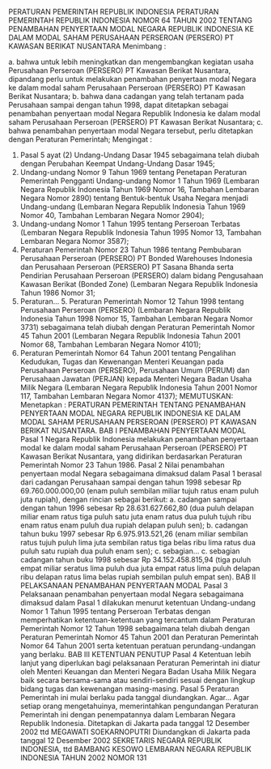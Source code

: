  PERATURAN PEMERINTAH REPUBLIK INDONESIA PERATURAN PEMERINTAH REPUBLIK INDONESIA NOMOR 64 TAHUN 2002 TENTANG PENAMBAHAN PENYERTAAN MODAL NEGARA REPUBLIK INDONESIA KE DALAM MODAL SAHAM PERUSAHAAN PERSEROAN (PERSERO) PT KAWASAN BERIKAT NUSANTARA
Menimbang :

a. bahwa untuk lebih meningkatkan dan mengembangkan kegiatan usaha Perusahaan Perseroan (PERSERO) PT Kawasan Berikat Nusantara, dipandang perlu untuk melakukan penambahan penyertaan modal Negara ke dalam modal saham Perusahaan Perseroan (PERSERO) PT Kawasan Berikat Nusantara;
b. bahwa dana cadangan yang telah tertanam pada Perusahaan sampai dengan tahun 1998, dapat ditetapkan sebagai penambahan penyertaan modal Negara Republik Indonesia ke dalam modal saham Perusahaan Perseroan (PERSERO) PT Kawasan Berikat Nusantara;
c. bahwa penambahan penyertaan modal Negara tersebut, perlu ditetapkan dengan Peraturan Pemerintah;
Mengingat :

1. Pasal 5 ayat (2) Undang-Undang Dasar 1945 sebagaimana telah diubah dengan Perubahan Keempat Undang-Undang Dasar 1945;
2. Undang-undang Nomor 9 Tahun 1969 tentang Penetapan Peraturan Pemerintah Pengganti Undang-undang Nomor 1 Tahun 1969 (Lembaran Negara Republik Indonesia Tahun 1969 Nomor 16, Tambahan Lembaran Negara Nomor 2890) tentang Bentuk-bentuk Usaha Negara menjadi Undang-undang (Lembaran Negara Republik Indonesia Tahun 1969 Nomor 40, Tambahan Lembaran Negara Nomor 2904);
3. Undang-undang Nomor 1 Tahun 1995 tentang Perseroan Terbatas (Lembaran Negara Republik Indonesia Tahun 1995 Nomor 13, Tambahan Lembaran Negara Nomor 3587);
4. Peraturan Pemerintah Nomor 23 Tahun 1986 tentang Pembubaran Perusahaan Perseroan (PERSERO) PT Bonded Warehouses Indonesia dan Perusahaan Perseroan (PERSERO) PT Sasana Bhanda serta Pendirian Perusahaan Perseroan (PERSERO) dalam bidang Pengusahaan Kawasan Berikat (Bonded Zone) (Lembaran Negara Republik Indonesia Tahun 1986 Nomor 31;
5. Peraturan… 5. Peraturan Pemerintah Nomor 12 Tahun 1998 tentang Perusahaan Perseroan (PERSERO) (Lembaran Negara Republik Indonesia Tahun 1998 Nomor 15, Tambahan Lembaran Negara Nomor 3731) sebagaimana telah diubah dengan Peraturan Pemerintah Nomor 45 Tahun 2001 (Lembaran Negara Republik Indonesia Tahun 2001 Nomor 68, Tambahan Lembaran Negara Nomor 4101);
6. Peraturan Pemerintah Nomor 64 Tahun 2001 tentang Pengalihan Kedudukan, Tugas dan Kewenangan Menteri Keuangan pada Perusahaan Perseroan (PERSERO), Perusahaan Umum (PERUM) dan Perusahaan Jawatan (PERJAN) kepada Menteri Negara Badan Usaha Milik Negara (Lembaran Negara Republik Indonesia Tahun 2001 Nomor 117, Tambahan Lembaran Negara Nomor 4137);
MEMUTUSKAN:
 Menetapkan : PERATURAN PEMERINTAH TENTANG PENAMBAHAN PENYERTAAN MODAL NEGARA REPUBLIK INDONESIA KE DALAM MODAL SAHAM PERUSAHAAN PERSEROAN (PERSERO) PT KAWASAN BERIKAT NUSANTARA.
BAB I PENAMBAHAN PENYERTAAN MODAL
Pasal 1
Negara Republik Indonesia melakukan penambahan penyertaan modal ke dalam modal saham Perusahaan Perseroan (PERSERO) PT Kawasan Berikat Nusantara, yang didirikan berdasarkan Peraturan Pemerintah Nomor 23 Tahun 1986.
Pasal 2
Nilai penambahan penyertaan modal Negara sebagaimana dimaksud dalam Pasal 1 berasal dari cadangan Perusahaan sampai dengan tahun 1998 sebesar Rp 69.760.000.000,00 (enam puluh sembilan miliar tujuh ratus enam puluh juta rupiah), dengan rincian sebagai berikut:
a. cadangan sampai dengan tahun 1996 sebesar Rp 28.631.627.662,80 (dua puluh delapan miliar enam ratus tiga puluh satu juta enam ratus dua puluh tujuh ribu enam ratus enam puluh dua rupiah delapan puluh sen);
b. cadangan tahun buku 1997 sebesar Rp 6.975.913.521,26 (enam miliar sembilan ratus tujuh puluh lima juta sembilan ratus tiga belas ribu lima ratus dua puluh satu rupiah dua puluh enam sen);
c. sebagian… c. sebagian cadangan tahun buku 1998 sebesar Rp 34.152.458.815,94 (tiga puluh empat miliar seratus lima puluh dua juta empat ratus lima puluh delapan ribu delapan ratus lima belas rupiah sembilan puluh empat sen).
BAB II PELAKSANAAN PENAMBAHAN PENYERTAAN MODAL
Pasal 3
Pelaksanaan penambahan penyertaan modal Negara sebagaimana dimaksud dalam Pasal 1 dilakukan menurut ketentuan Undang-undang Nomor 1 Tahun 1995 tentang Perseroan Terbatas dengan memperhatikan ketentuan-ketentuan yang tercantum dalam Peraturan Pemerintah Nomor 12 Tahun 1998 sebagaimana telah diubah dengan Peraturan Pemerintah Nomor 45 Tahun 2001 dan Peraturan Pemerintah Nomor 64 Tahun 2001 serta ketentuan peratuan perundang-undangan yang berlaku.
BAB III KETENTUAN PENUTUP
Pasal 4
Ketentuan lebih lanjut yang diperlukan bagi pelaksanaan Peraturan Pemerintah ini diatur oleh Menteri Keuangan dan Menteri Negara Badan Usaha Milik Negara baik secara bersama-sama atau sendiri-sendiri sesuai dengan lingkup bidang tugas dan kewenangan masing-masing.
Pasal 5
Peraturan Pemerintah ini mulai berlaku pada tanggal diundangkan. Agar...
Agar setiap orang mengetahuinya, memerintahkan pengundangan Peraturan Pemerintah ini dengan penempatannya dalam Lembaran Negara Republik Indonesia. Ditetapkan di Jakarta pada tanggal 12 Desember 2002 ttd MEGAWATI SOEKARNOPUTRI Diundangkan di Jakarta pada tanggal 12 Desember 2002 SEKRETARIS NEGARA REPUBLIK INDONESIA, ttd BAMBANG KESOWO LEMBARAN NEGARA REPUBLIK INDONESIA TAHUN 2002 NOMOR 131
